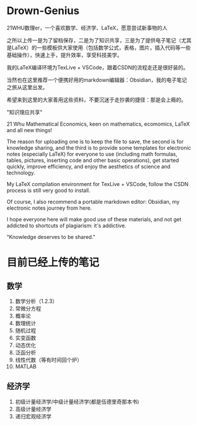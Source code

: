 # Drown-Genius
21WHU数理er，一个喜欢数学、经济学、LaTeX，愿意尝试新事物的人

之所以上传一是为了留档保存，二是为了知识共享，三是为了提供电子笔记（尤其是LaTeX）的一些模板供大家使用（包括数学公式，表格，图片，插入代码等一些基础操作），快速上手，提升效率，享受科技美学。

我的LaTeX编译环境为TexLive + VSCode，跟着CSDN的流程走还是很好装的。

当然也在这里推荐一个便携好用的markdown编辑器：Obsidian，我的电子笔记之旅从这里出发。

希望来到这里的大家善用这些资料，不要沉迷于走抄袭的捷径：那是会上瘾的。

"知识理应共享"

21 Whu Mathematical Economics, keen on mathematics, ecomomics, LaTeX and all new things!

The reason for uploading one is to keep the file to save, the second is for knowledge sharing, and the third is to provide some templates for electronic notes (especially LaTeX) for everyone to use (including math formulas, tables, pictures, inserting code and other basic operations), get started quickly, improve efficiency, and enjoy the aesthetics of science and technology.

My LaTeX compilation environment for TexLive + VSCode, follow the CSDN process is still very good to install.

Of course, I also recommend a portable markdown editor: Obsidian, my electronic notes journey from here.

I hope everyone here will make good use of these materials, and not get addicted to shortcuts of plagiarism: it's addictive.

“Knowledge deserves to be shared.”

# 目前已经上传的笔记
## 数学
1. 数学分析（1.2.3）
2. 常微分方程
3. 概率论
4. 数理统计
5. 随机过程
6. 实变函数
7. 动态优化
8. 泛函分析
9. 线性代数（等有时间回个炉）
10. MATLAB

## 经济学
1. 初级计量经济学/中级计量经济学(都是伍德里奇那本书)
2. 高级计量经济学
3. 递归宏观经济学
